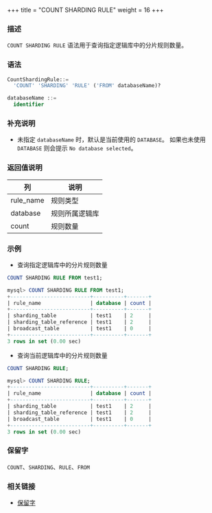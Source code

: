 +++
title = "COUNT SHARDING RULE"
weight = 16
+++

### 描述

`COUNT SHARDING RULE` 语法用于查询指定逻辑库中的分片规则数量。

### 语法

```sql
CountShardingRule::=
  'COUNT' 'SHARDING' 'RULE' ('FROM' databaseName)?

databaseName ::=
  identifier
```

### 补充说明

- 未指定 `databaseName` 时，默认是当前使用的 `DATABASE`。 如果也未使用 `DATABASE` 则会提示 `No database selected`。

### 返回值说明

| 列        | 说明            |
| --------- | ---------------|
| rule_name | 规则类型        |
| database  | 规则所属逻辑库   |
| count     | 规则数量        |


### 示例

- 查询指定逻辑库中的分片规则数量

```sql
COUNT SHARDING RULE FROM test1;
```

```sql
mysql> COUNT SHARDING RULE FROM test1;
+--------------------------+----------+-------+
| rule_name                | database | count |
+--------------------------+----------+-------+
| sharding_table           | test1    | 2     |
| sharding_table_reference | test1    | 2     |
| broadcast_table          | test1    | 0     |
+--------------------------+----------+-------+
3 rows in set (0.00 sec)
```

- 查询当前逻辑库中的分片规则数量

```sql
COUNT SHARDING RULE;
```

```sql
mysql> COUNT SHARDING RULE;
+--------------------------+----------+-------+
| rule_name                | database | count |
+--------------------------+----------+-------+
| sharding_table           | test1    | 2     |
| sharding_table_reference | test1    | 2     |
| broadcast_table          | test1    | 0     |
+--------------------------+----------+-------+
3 rows in set (0.00 sec)
```

### 保留字

`COUNT`、`SHARDING`、`RULE`、`FROM`

### 相关链接

- [保留字](/cn/reference/distsql/syntax/reserved-word/)

